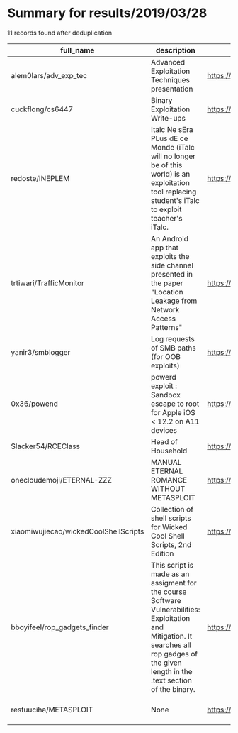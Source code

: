 
# Summary for results/2019/03/28
    
11 records found after deduplication

| full_name | description | html_url | matched_list | matched_count | pushed_at | size | stargazers_count | language | forks_count | vul_ids |
|---------------------------------------|----------------------------------------------------------------------------------------------------------------------------------------------------------------------------------------------|----------------------------------------------------------|----------------------------------|-----------------|---------------------------|--------|--------------------|------------|---------------|-----------|
| alem0lars/adv_exp_tec | Advanced Exploitation Techniques presentation | https://github.com/alem0lars/adv_exp_tec | ['exploit'] | 1 | 2019-03-28 17:21:57+00:00 | 393 | 1 | JavaScript | 1 | [] |
| cuckflong/cs6447 | Binary Exploitation Write-ups | https://github.com/cuckflong/cs6447 | ['exploit'] | 1 | 2019-03-28 02:21:45+00:00 | 8852 | 0 | Python | 0 | [] |
| redoste/INEPLEM | Italc Ne sEra PLus dE ce Monde (iTalc will no longer be of this world) is an exploitation tool replacing student's iTalc to exploit teacher's iTalc. | https://github.com/redoste/INEPLEM | ['exploit'] | 1 | 2019-03-28 17:44:14+00:00 | 170 | 0 | C++ | 0 | [] |
| trtiwari/TrafficMonitor | An Android app that exploits the side channel presented in the paper "Location Leakage from Network Access Patterns" | https://github.com/trtiwari/TrafficMonitor | ['exploit'] | 1 | 2019-03-28 18:19:29+00:00 | 10 | 1 | Java | 1 | [] |
| yanir3/smblogger | Log requests of SMB paths (for OOB exploits) | https://github.com/yanir3/smblogger | ['exploit'] | 1 | 2019-03-28 19:01:33+00:00 | 6 | 0 | Python | 0 | [] |
| 0x36/powend | powerd exploit : Sandbox escape to root for Apple iOS < 12.2 on A11 devices | https://github.com/0x36/powend | ['exploit'] | 1 | 2019-03-28 00:23:50+00:00 | 237 | 101 | C | 30 | [] |
| Slacker54/RCEClass | Head of Household | https://github.com/Slacker54/RCEClass | ['rce'] | 1 | 2019-03-28 00:27:13+00:00 | 0 | 0 | nan | 0 | [] |
| onecloudemoji/ETERNAL-ZZZ | MANUAL ETERNAL ROMANCE WITHOUT METASPLOIT | https://github.com/onecloudemoji/ETERNAL-ZZZ | ['metasploit module OR payload'] | 1 | 2019-03-28 06:53:34+00:00 | 18 | 2 | Python | 2 | [] |
| xiaomiwujiecao/wickedCoolShellScripts | Collection of shell scripts for Wicked Cool Shell Scripts, 2nd Edition | https://github.com/xiaomiwujiecao/wickedCoolShellScripts | ['shellcode'] | 1 | 2019-03-28 08:38:57+00:00 | 361 | 2 | Shell | 1 | [] |
| bboyifeel/rop_gadgets_finder | This script is made as an assigment for the course Software Vulnerabilities: Exploitation and Mitigation. It searches all rop gadges of the given length in the .text section of the binary. | https://github.com/bboyifeel/rop_gadgets_finder | ['exploit'] | 1 | 2019-03-28 17:52:24+00:00 | 4 | 2 | Python | 1 | [] |
| restuuciha/METASPLOIT | None | https://github.com/restuuciha/METASPLOIT | ['metasploit module OR payload'] | 1 | 2019-03-28 22:51:28+00:00 | 2 | 0 | Shell | 0 | [] |
